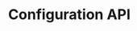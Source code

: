 ---
title: "Configuration API"
menuTitle: "Configuration<br/><u> API</u>"
tagline: "Interact with LiveChat ecosystem"
latest_version: "3.0"
desc: "Set up webhooks or manage bot agents."
color: "#8129e1"
type: "platform"
beta: true
compatible: false
hideSearch: true
weight: 1
---